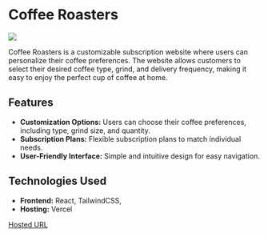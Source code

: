 # Coffee Roasters

![](./assets/screenshot.jpg)

Coffee Roasters is a customizable subscription website where users can personalize their coffee preferences. The website allows customers to select their desired coffee type, grind, and delivery frequency, making it easy to enjoy the perfect cup of coffee at home.

## Features

- **Customization Options:** Users can choose their coffee preferences, including type, grind size, and quantity.
- **Subscription Plans:** Flexible subscription plans to match individual needs.
- **User-Friendly Interface:** Simple and intuitive design for easy navigation.

## Technologies Used

- **Frontend:** React, TailwindCSS,
- **Hosting:** Vercel

[Hosted URL](https://coffee-roasters-website.vercel.app/)
